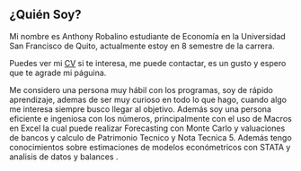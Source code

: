 ## ¿Quién Soy?

Mi nombre es Anthony Robalino estudiante de Economía en la Universidad San Francisco de Quito, actualmente estoy en 8 semestre de la carrera.

Puedes ver mi [CV](https://drive.google.com/file/d/1ICM9gkS4p0f8huwmtGLm-SvU4I569LAq/view?usp=sharing)  si te interesa, me puede contactar, es un gusto y espero que te agrade mi páguina.

Me considero una persona muy hábil con los programas, soy de rápido aprendizaje, ademas de ser muy curioso en todo lo que hago, cuando algo me interesa siempre busco llegar al objetivo. Además soy una persona eficiente e ingeniosa con los números, principalmente con el uso de Macros en Excel la cual puede realizar Forecasting con Monte Carlo y valuaciones de bancos y calculo de Patrimonio Tecnico y Nota Tecnica 5. Además tengo conocimientos sobre estimaciones de modelos económetricos con STATA y analisis de datos y balances .


